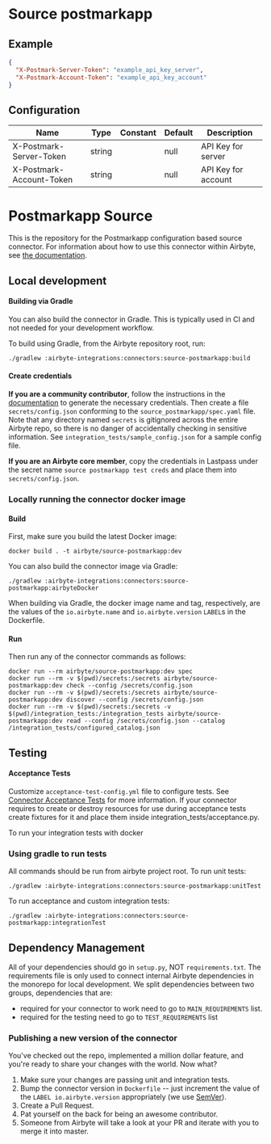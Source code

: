 # Source postmarkapp

## Example
```json
{
  "X-Postmark-Server-Token": "example_api_key_server",
  "X-Postmark-Account-Token": "example_api_key_account"
}
```

## Configuration
| Name | Type | Constant | Default | Description |
| --- | --- | --- | --- | --- |
|X-Postmark-Server-Token |string||null|API Key for server|
|X-Postmark-Account-Token |string||null|API Key for account|

# Postmarkapp Source

This is the repository for the Postmarkapp configuration based source connector.
For information about how to use this connector within Airbyte, see [the documentation](https://docs.airbyte.io/integrations/sources/postmarkapp).

## Local development

#### Building via Gradle
You can also build the connector in Gradle. This is typically used in CI and not needed for your development workflow.

To build using Gradle, from the Airbyte repository root, run:
```
./gradlew :airbyte-integrations:connectors:source-postmarkapp:build
```

#### Create credentials
**If you are a community contributor**, follow the instructions in the [documentation](https://docs.airbyte.io/integrations/sources/postmarkapp)
to generate the necessary credentials. Then create a file `secrets/config.json` conforming to the `source_postmarkapp/spec.yaml` file.
Note that any directory named `secrets` is gitignored across the entire Airbyte repo, so there is no danger of accidentally checking in sensitive information.
See `integration_tests/sample_config.json` for a sample config file.

**If you are an Airbyte core member**, copy the credentials in Lastpass under the secret name `source postmarkapp test creds`
and place them into `secrets/config.json`.

### Locally running the connector docker image

#### Build
First, make sure you build the latest Docker image:
```
docker build . -t airbyte/source-postmarkapp:dev
```

You can also build the connector image via Gradle:
```
./gradlew :airbyte-integrations:connectors:source-postmarkapp:airbyteDocker
```
When building via Gradle, the docker image name and tag, respectively, are the values of the `io.airbyte.name` and `io.airbyte.version` `LABEL`s in
the Dockerfile.

#### Run
Then run any of the connector commands as follows:
```
docker run --rm airbyte/source-postmarkapp:dev spec
docker run --rm -v $(pwd)/secrets:/secrets airbyte/source-postmarkapp:dev check --config /secrets/config.json
docker run --rm -v $(pwd)/secrets:/secrets airbyte/source-postmarkapp:dev discover --config /secrets/config.json
docker run --rm -v $(pwd)/secrets:/secrets -v $(pwd)/integration_tests:/integration_tests airbyte/source-postmarkapp:dev read --config /secrets/config.json --catalog /integration_tests/configured_catalog.json
```
## Testing

#### Acceptance Tests
Customize `acceptance-test-config.yml` file to configure tests. See [Connector Acceptance Tests](https://docs.airbyte.io/connector-development/testing-connectors/connector-acceptance-tests-reference) for more information.
If your connector requires to create or destroy resources for use during acceptance tests create fixtures for it and place them inside integration_tests/acceptance.py.

To run your integration tests with docker

### Using gradle to run tests
All commands should be run from airbyte project root.
To run unit tests:
```
./gradlew :airbyte-integrations:connectors:source-postmarkapp:unitTest
```
To run acceptance and custom integration tests:
```
./gradlew :airbyte-integrations:connectors:source-postmarkapp:integrationTest
```

## Dependency Management
All of your dependencies should go in `setup.py`, NOT `requirements.txt`. The requirements file is only used to connect internal Airbyte dependencies in the monorepo for local development.
We split dependencies between two groups, dependencies that are:
* required for your connector to work need to go to `MAIN_REQUIREMENTS` list.
* required for the testing need to go to `TEST_REQUIREMENTS` list

### Publishing a new version of the connector
You've checked out the repo, implemented a million dollar feature, and you're ready to share your changes with the world. Now what?
1. Make sure your changes are passing unit and integration tests.
1. Bump the connector version in `Dockerfile` -- just increment the value of the `LABEL io.airbyte.version` appropriately (we use [SemVer](https://semver.org/)).
1. Create a Pull Request.
1. Pat yourself on the back for being an awesome contributor.
1. Someone from Airbyte will take a look at your PR and iterate with you to merge it into master.
